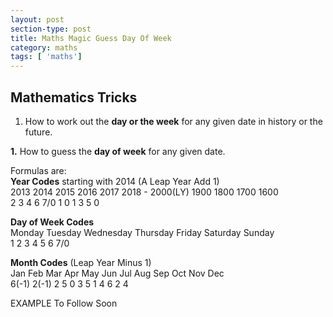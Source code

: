 ```yaml
---
layout: post
section-type: post
title: Maths Magic Guess Day Of Week
category: maths
tags: [ 'maths']
---
```

  

## Mathematics Tricks

1. How to work out the **day or the week** for any given date in history or the future.


**1.** How to guess the **day of week** for any given date.

Formulas are:  
**Year Codes** starting with 2014 (A Leap Year Add 1)  
2013  2014  2015  2016  2017  2018 - 2000(LY) 1900  1800  1700  1600  
2     3     4     6     7/0   1      0        1     3     5     0  

**Day of Week Codes**  
Monday  Tuesday Wednesday Thursday  Friday  Saturday  Sunday  
1       2       3         4         5       6         7/0  

**Month Codes** (Leap Year Minus 1)  
Jan   Feb   Mar Apr May Jun Jul Aug Sep Oct Nov Dec  
6(-1) 2(-1) 2   5   0   3   5   1   4   6   2   4  

EXAMPLE To Follow Soon  

